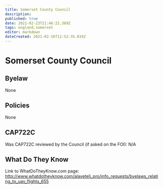```yaml
---
title: Somerset County Council
description: 
published: true
date: 2021-02-23T21:46:22.369Z
tags: england,somerset
editor: markdown
dateCreated: 2021-02-16T12:52:35.819Z
---
```


# Somerset County Council

## Byelaw
None

## Policies
None

## CAP722C

Was CAP722C reviewed by the Council (if asked on the FOI): N/A

## What Do They Know

Link to WhatDoTheyKnow.com page:
http://www.whatdotheyknow.com/alaveteli_pro/info_requests/byelaws_relating_to_uav_flights_655

